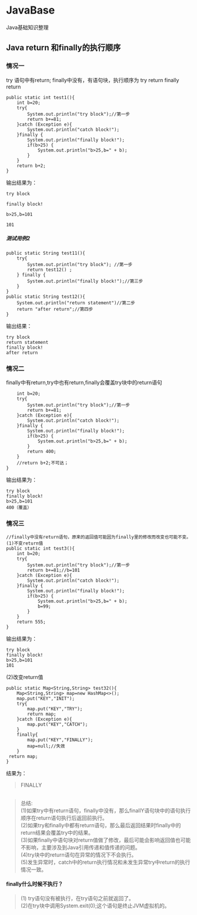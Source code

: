 # JavaBase
Java基础知识整理
## Java return 和finally的执行顺序
### 情况一
try 语句中有return; finally中没有，有语句块，执行顺序为 try return finally return

    public static int test1(){
        int b=20;
        try{
            System.out.println("try block");//第一步
            return b+=81;
        }catch (Exception e){
            System.out.println("catch block!");
        }finally {
            System.out.println("finally block!");
            if(b>25) {
                System.out.println("b>25,b=" + b);
            }
        }
        return b+2;
    }

输出结果为：
 
	try block

	finally block!

	b>25,b=101

	101
  
##### 测试用例2

	public static String test11(){
        try{
            System.out.println("try block"); //第一步
            return test12() ;
        } finally {
            System.out.println("finally block!");//第三步
        }
    }
    public static String test12(){
        System.out.println("return statement")//第二步
        return "after return";//第四步
    }
输出结果：

	try block
	return statement
	finally block!
	after return

### 情况二
finally中有return,try中也有return,finally会覆盖try块中的return语句

	    int b=20;
        try{
            System.out.println("try block");//第一步
            return b+=81;
        }catch (Exception e){
            System.out.println("catch block!");
        }finally {
            System.out.println("finally block!");
            if(b>25) {
                System.out.println("b>25,b=" + b);
            }
            return 400;
        }
        //return b+2;不可达；
    }
输出结果为：

	try block
	finally block!
	b>25,b=101
	400（覆盖）
### 情况三

	//finally中没有return语句，原来的返回值可能因为finally里的修改而改变也可能不变。 
    (1)不变return值
    public static int test3(){
        int b=20;
        try{
            System.out.println("try block");//第一步
            return b+=81;//b=101
        }catch (Exception e){
            System.out.println("catch block!");
        }finally {
            System.out.println("finally block!");
            if(b>25) {
                System.out.println("b>25,b=" + b);
                b=99;
            }
        }
        return 555;
    }
输出结果为：

	try block
	finally block!
	b>25,b=101
	101
(2)改变return值

  	public static Map<String,String> test32(){
        Map<String,String> map=new HashMap<>();
        map.put("KEY","INIT");
        try{
            map.put("KEY","TRY");
            return map;
        }catch (Exception e){
            map.put("KEY","CATCH");
        }
        finally{
            map.put("KEY","FINALLY");
            map=null;//失效
        }
     return map;
    }
结果为：
	
>FINALLY
##

>总结:   
   (1)如果try中有return语句，finally中没有，那么finallY语句块中的语句执行顺序在return语句执行后返回前执行。  
   (2)如果try和finally中都有return语句，那么最后返回结果时finally中的return结果会覆盖try中的结果。  
   (3)如果finally中语句块对return值做了修改，最后可能会影响返回值也可能不影响，主要涉及到Java引用传递和值传递的问题。  
   (4)try块中的return语句在异常的情况下不会执行。  
   (5)发生异常时，catch中的return执行情况和未发生异常try中return的执行情况一致。
#### finally什么时候不执行？
>(1) try语句没有被执行，在try语句之前就返回了。  
 (2)在try块中调用System.exit(0);这个语句是终止JVM虚拟机的。 
	 


